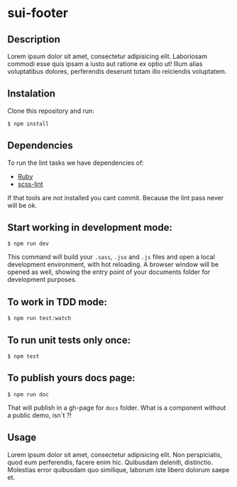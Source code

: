 # sui-footer

## Description
Lorem ipsum dolor sit amet, consectetur adipisicing elit. Laboriosam commodi esse quis ipsam a iusto aut ratione ex optio ut! Illum alias voluptatibus dolores, perferendis deserunt totam illo reiciendis voluptatem.

## Instalation
Clone this repository and run:
```
$ npm install
```

## Dependencies

To run the lint tasks we have dependencies of:

* [Ruby](https://www.ruby-lang.org/en/downloads/)
* [scss-lint](https://github.com/brigade/scss-lint)

If that tools are not installed you cant commit. Because the lint pass never will be ok.

## Start working in development mode:
```
$ npm run dev
```
This command will build your `.sass`, `.jsx` and `.js` files and open a local development environment, with hot reloading. A browser window will be opened as well, showing the entry point of your documents folder for development purposes.

## To work in TDD mode:
```
$ npm run test:watch
```
## To run unit tests only once:
```
$ npm test
```
## To publish yours docs page:
```
$ npm run doc
```

That will publish in a gh-page for `docs` folder.
What is a component without a public demo, isn´t ?!

## Usage
Lorem ipsum dolor sit amet, consectetur adipisicing elit. Non perspiciatis, quod eum perferendis, facere enim hic. Quibusdam deleniti, distinctio. Molestias error quibusdam quo similique, laborum iste libero dolorum saepe et.
